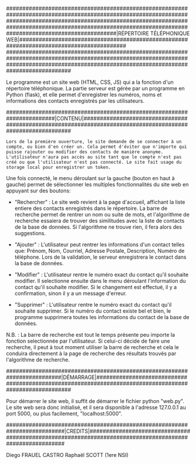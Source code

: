 
##################################################################################################################################################################################################################################################################|RÉPERTOIRE TÉLÉPHONIQUE WEB|#########################################################################################
############################################################################################################################################################################################


  Le programme est un site web (HTML, CSS, JS) qui a la fonction d'un répertoire téléphonique. La partie serveur est gérée par un programme en Python (flask), et elle permet d'enregistrer les numéros, noms et informations des contacts enregistrés par les utilisateurs.

#######################################################################|CONTENU|############################################################################################################

	Lors de la première ouverture, le site demande de se connecter à un compte, ou bien d'en créer un. Cela permet d'éviter que n'importe qui puisse rajouter ou modifier des contacts de manière anonyme. L'utilisateur n'aura pas accès au site tant que le compte n'est pas créé ou que l'utilisateur n'est pas connecté. Le site fait usage du storage local pour enregistrer un token.

   Une fois connecté, le menu déroulant sur la gauche (bouton en haut à gauche) permet de sélectionner les multiples fonctionnalités du site web en appuyant sur des boutons:

- "Rechercher" : Le site web revient à la page d'accueil, affichant la liste entiere des contacts enregistrés dans le répertoire. La barre de recherche permet de rentrer un nom ou suite de mots, et l'algorithme de recherche essaiera de trouver des similitudes avec la liste de contacts de la base de données. Si l'algorithme ne trouve rien, il fera alors des suggestions.

- "Ajouter" : L'utilisateur peut rentrer les informations d'un contact telles que: Prénom, Nom, Courriel, Adresse Postale, Description, Numéro de téléphone. Lors de la validation, le serveur enregistrera le contact dans la base de données.

- "Modifier" : L'utilisateur rentre le numéro exact du contact qu'il souhaite modifier. Il selectionne ensuite dans le menu déroulant l'information du contact qu'il souhaite modifier. Si le changement est effectué, il y a confirmation, sinon il y a un message d'erreur.

- "Supprimer" : L'utilisateur rentre le numéro exact du contact qu'il souhaite supprimer. Si le numéro du contact existe bel et bien, le programme supprimera toutes les informations du contact de la base de données.

N.B. : La barre de recherche est tout le temps présente peu importe la fonction selectionnée par l'utilisateur. Si celui-ci décide de faire une recherche, il peut à tout moment utiliser la barre de recherche et cela le conduira directement à la page de recherche des résultats trouvés par l'algorithme de recherche.

#########################################################################|DÉMARRAGE|########################################################################################################


Pour démarrer le site web, il suffit de démarrer le fichier python "web.py". Le site web sera donc initialisé, et il sera disponible à l'adresse 127.0.0.1 au port 5000, ou plus facilement, "localhost:5000".

##########################################################################|CREDITS|#########################################################################################################

Diego FRAUEL CASTRO
Raphaël SCOTT 
(1ere NSI)
